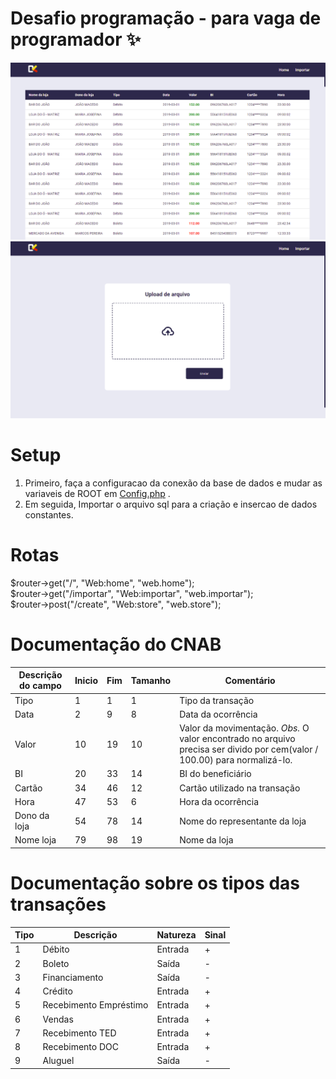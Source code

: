 # Desafio programação - para vaga de programador ✨

<img src="https://raw.githubusercontent.com/Josemar-cafumana/desafio-dev-fullstack/main/public/assets/img/Interface%20Home.png"> 


<img src="https://raw.githubusercontent.com/Josemar-cafumana/desafio-dev-fullstack/main/public/assets/img/Interface%20Importar%20.png"> 

# Setup

1. Primeiro, faça a configuracao da conexão da base de dados e mudar as variaveis de ROOT em [Config.php](https://github.com/Josemar-cafumana/desafio-dev-fullstack/blob/main/source/Config.php) .
2. Em seguida, Importar o arquivo sql para a criação e insercao de dados constantes.



# Rotas 

$router->get("/", "Web:home", "web.home"); \
$router->get("/importar", "Web:importar", "web.importar"); \
$router->post("/create", "Web:store", "web.store"); 





# Documentação do CNAB

| Descrição do campo  | Inicio | Fim | Tamanho | Comentário
| ------------- | ------------- | -----| ---- | ------
| Tipo  | 1  | 1 | 1 | Tipo da transação
| Data  | 2  | 9 | 8 | Data da ocorrência
| Valor | 10 | 19 | 10 | Valor da movimentação. *Obs.* O valor encontrado no arquivo precisa ser divido por cem(valor / 100.00) para normalizá-lo.
| BI | 20 | 33 | 14 | BI do beneficiário
| Cartão | 34 | 46 | 12 | Cartão utilizado na transação 
| Hora  | 47 | 53 | 6 | Hora da ocorrência
| Dono da loja | 54 | 78 | 14 | Nome do representante da loja
| Nome loja | 79 | 98 | 19 | Nome da loja

# Documentação sobre os tipos das transações

| Tipo | Descrição | Natureza | Sinal |
| ---- | -------- | --------- | ----- |
| 1 | Débito | Entrada | + |
| 2 | Boleto | Saída | - |
| 3 | Financiamento | Saída | - |
| 4 | Crédito | Entrada | + |
| 5 | Recebimento Empréstimo | Entrada | + |
| 6 | Vendas | Entrada | + |
| 7 | Recebimento TED | Entrada | + |
| 8 | Recebimento DOC | Entrada | + |
| 9 | Aluguel | Saída | - |



